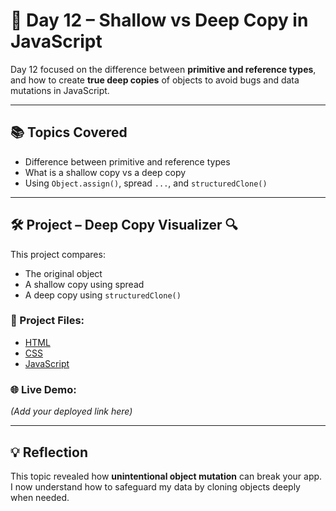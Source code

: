 # 🧠 Day 12 – Shallow vs Deep Copy in JavaScript

Day 12 focused on the difference between **primitive and reference types**, and how to create **true deep copies** of objects to avoid bugs and data mutations in JavaScript.

---

## 📚 Topics Covered

- Difference between primitive and reference types
- What is a shallow copy vs a deep copy
- Using `Object.assign()`, spread `...`, and `structuredClone()`

---

## 🛠️ Project – Deep Copy Visualizer 🔍

This project compares:
- The original object
- A shallow copy using spread
- A deep copy using `structuredClone()`

### 🔗 Project Files:
- [HTML](./deep-copy-checker/code/index.html)
- [CSS](./deep-copy-checker/code/styles.css)
- [JavaScript](https://1425.onecompiler.app/)

### 🌐 Live Demo:
_(Add your deployed link here)_

---

## 💡 Reflection

This topic revealed how **unintentional object mutation** can break your app. I now understand how to safeguard my data by cloning objects deeply when needed.

